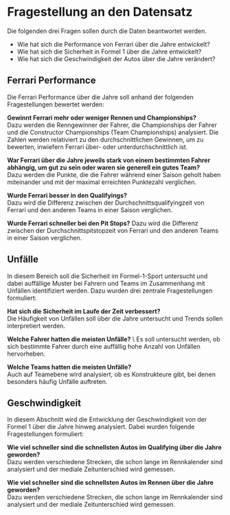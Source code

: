 # Fragestellung an den Datensatz

Die folgenden drei Fragen sollen durch die Daten beantwortet werden.

- Wie hat sich die Performance von Ferrari über die Jahre entwickelt?
- Wie hat sich die Sicherheit in Formel 1 über die Jahre entwickelt?
- Wie hat sich die Geschwindigkeit der Autos über die Jahre verändert?

## Ferrari Performance

Die Ferrari Performance über die Jahre soll anhand der folgenden Fragestellungen bewertet werden:

**Gewinnt Ferrari mehr oder weniger Rennen und Championships?**  
Dazu werden die Renngewinner der Fahrer, die Championships der Fahrer und die Constructor Championships (Team Championships) analysiert. Die Zahlen werden relativiert zu den durchschnittlichen Gewinnen, um zu bewerten, inwiefern Ferrari über- oder unterdurchschnittlich ist.

**War Ferrari über die Jahre jeweils stark von einem bestimmten Fahrer abhängig, um gut zu sein oder waren sie generell ein gutes Team?**  
Dazu werden die Punkte, die die Fahrer während einer Saison geholt haben miteinander und mit der maximal erreichten Punktezahl verglichen.

**Wurde Ferrari besser in den Qualifyings?**  
Dazu wird die Differenz zwischen der Durchschnittsqualifyingzeit von Ferrari und den anderen Teams in einer Saison verglichen.

**Wurde Ferrari schneller bei den Pit Stops?**
Dazu wird die Differenz zwischen der Durchschnittspitstopzeit von Ferrari und den anderen Teams in einer Saison verglichen.

## Unfälle

In diesem Bereich soll die Sicherheit im Formel-1-Sport untersucht und dabei auffällige Muster bei Fahrern und Teams im Zusammenhang mit Unfällen identifiziert werden. Dazu wurden drei zentrale Fragestellungen formuliert:

**Hat sich die Sicherheit im Laufe der Zeit verbessert?** \
Die Häufigkeit von Unfällen soll über die Jahre untersucht und Trends sollen interpretiert werden.

**Welche Fahrer hatten die meisten Unfälle?** \ 
Es soll untersucht werden, ob sich bestimmte Fahrer durch eine auffällig hohe Anzahl von Unfällen hervorheben.

**Welche Teams hatten die meisten Unfälle?** \
Auch auf Teamebene wird analysiert, ob es Konstrukteure gibt, bei denen besonders häufig Unfälle auftreten.

## Geschwindigkeit

In diesem Abschnitt wird die Entwicklung der Geschwindigkeit von der Formel 1 über die Jahre hinweg analysiert.
Dabei wurden folgende Fragestellungen formuliert:

**Wie viel schneller sind die schnellsten Autos im Qualifying über die Jahre geworden?** \
Dazu werden verschiedene Strecken, die schon lange im Rennkalender sind analysiert und der mediale Zeitunterschied wird gemessen.

**Wie viel schneller sind die schnellsten Autos im Rennen über die Jahre geworden?** \
Dazu werden verschiedene Strecken, die schon lange im Rennkalender sind analysiert und der mediale Zeitunterschied wird gemessen.


